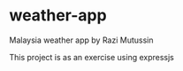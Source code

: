 # weather-app
Malaysia weather app
by Razi Mutussin

This project is as an exercise using expressjs
